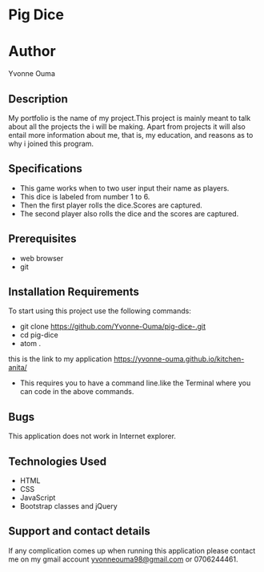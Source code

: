 # Pig Dice
# Author
Yvonne Ouma
## Description
My portfolio is the name of my project.This project is mainly meant to talk about all the projects the i will be making. Apart from projects it will also entail more information about me, that is, my education, and reasons as to why i joined this program.
## Specifications
* This game works when to two user input their name as players.
* This dice is labeled from number 1 to 6.
* Then the first player rolls the dice.Scores are captured.
* The second player also rolls the dice and the scores are captured.

## Prerequisites
* web browser
* git
## Installation Requirements
To start using this project use the following commands:
* git clone https://github.com/Yvonne-Ouma/pig-dice-.git
* cd pig-dice
* atom .

this is the link to my application https://yvonne-ouma.github.io/kitchen-anita/
* This requires you to have a command line.like the Terminal where you can code in the above commands.
## Bugs
This application does not work in Internet explorer.
## Technologies Used
* HTML
* CSS
* JavaScript
* Bootstrap classes and jQuery
## Support and contact details
If any complication comes up when running this application please contact me on my gmail account yvonneouma98@gmail.com or 0706244461.
